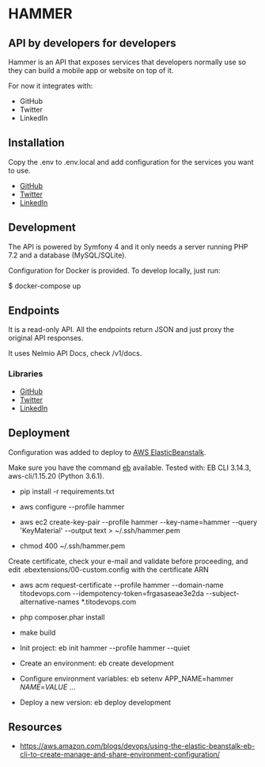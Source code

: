 HAMMER
======

API by developers for developers
--------------------------------

Hammer is an API that exposes services that developers normally use so they can build a mobile app or website on top of it. 

For now it integrates with:

* GitHub
* Twitter
* LinkedIn

## Installation

Copy the .env to .env.local and add configuration for the services you want to use.

* [GitHub](https://help.github.com/articles/creating-a-personal-access-token-for-the-command-line/)
* [Twitter](https://apps.twitter.com/)
* [LinkedIn](https://www.linkedin.com/developer/apps) 

## Development

The API is powered by Symfony 4 and it only needs a server running PHP 7.2 and a database (MySQL/SQLite).

Configuration for Docker is provided. To develop locally, just run:

$ docker-compose up

## Endpoints

It is a read-only API. All the endpoints return JSON and just proxy the original API responses.

It uses Nelmio API Docs, check /v1/docs.

### Libraries

* [GitHub](https://github.com/KnpLabs/php-github-api)
* [Twitter](https://github.com/abraham/twitteroauth)
* [LinkedIn](https://github.com/zoonman/linkedin-api-php-client)

## Deployment

Configuration was added to deploy to [AWS ElasticBeanstalk](https://docs.aws.amazon.com/elasticbeanstalk). 

Make sure you have the command [eb](https://docs.aws.amazon.com/elasticbeanstalk/latest/dg/eb-cli3.html) available. Tested with: EB CLI 3.14.3, aws-cli/1.15.20 (Python 3.6.1).

* pip install -r requirements.txt
* aws configure --profile hammer

* aws ec2 create-key-pair --profile hammer --key-name=hammer --query 'KeyMaterial' --output text > ~/.ssh/hammer.pem
* chmod 400 ~/.ssh/hammer.pem

Create certificate, check your e-mail and validate before proceeding, and edit .ebextensions/00-custom.config with the certificate ARN
* aws acm request-certificate --profile hammer --domain-name titodevops.com --idempotency-token=frgasaseae3e2da --subject-alternative-names *.titodevops.com

* php composer.phar install
* make build

* Init project: eb init hammer --profile hammer --quiet 
* Create an environment: eb create development
* Configure environment variables: eb setenv APP_NAME=hammer *NAME*=*VALUE* ...
* Deploy a new version: eb deploy development

## Resources

* https://aws.amazon.com/blogs/devops/using-the-elastic-beanstalk-eb-cli-to-create-manage-and-share-environment-configuration/
